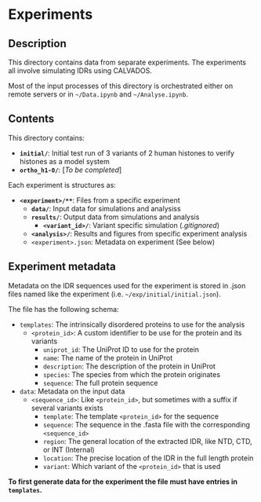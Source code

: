 # Experiments

## Description
This directory contains data from separate experiments. The experiments all involve simulating IDRs using CALVADOS.

Most of the input processes of this directory is orchestrated either on remote servers or in `~/Data.ipynb` and `~/Analyse.ipynb`.


## Contents
This directory contains:
- **`initial/`**: Initial test run of 3 variants of 2 human histones to verify histones as a model system
- **`ortho_h1-0/`**: [*To be completed*]


Each experiment is structures as:
- **`<experiment>/**`**: Files from a specific experiment
    - **`data/`**: Input data for simulations and analysiss
    - **`results/`**: Output data from simulations and analysis 
        - **`<variant_id>/`**: Variant specific simulation (*.gitignored*)
    - **`<analysis>/`**: Results and figures from specific experiment analysis
    - `<experiment>.json`: Metadata on experiment (See below)


## Experiment metadata
Metadata on the IDR sequences used for the experiment is stored in .json files named like the experiment (i.e. `~/exp/initial/initial.json`).

The file has the following schema:
- `templates`: The intrinsically disordered proteins to use for the analysis
    - `<protein_id>`: A custom identifier to be use for the protein and its variants
        - `uniprot_id`: The UniProt ID to use for the protein
        - `name`: The name of the protein in UniProt
        - `description`: The description of the protein in UniProt
        - `species`: The species from which the protein originates
        - `sequence`: The full protein sequence
- `data`: Metadata on the input data
    - `<sequence_id>`: Like `<protein_id>`, but sometimes with a suffix if several variants exists
        - `template`: The template `<protein_id>` for the sequence
        - `sequence`: The sequence in the .fasta file with the corresponding `<sequence_id>`
        - `region`: The general location of the extracted IDR, like NTD, CTD, or INT (Internal)
        - `location`: The precise location of the IDR in the full length protein
        - `variant`: Which variant of the `<protein_id>` that is used

**To first generate data for the experiment the file must have entries in `templates`.**
